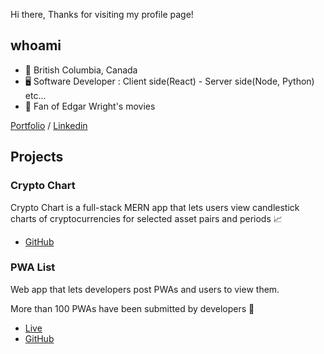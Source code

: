 Hi there, Thanks for visiting my profile page!

## whoami
- 📍 British Columbia, Canada
- 🖥️ Software Developer : Client side(React) - Server side(Node, Python) etc...
- 🎥 Fan of Edgar Wright's movies

[Portfolio](https://masakifukunishi.site)&nbsp;/&nbsp;[Linkedin](https://www.linkedin.com/in/masaki-fukunishi/)

## Projects
### Crypto Chart
Crypto Chart is a full-stack MERN app that lets users view candlestick charts of cryptocurrencies for selected asset pairs and periods 📈

- [GitHub](https://github.com/masakifukunishi/crypto-chart)

### PWA List
Web app that lets developers post PWAs and users to view them.

More than 100 PWAs have been submitted by developers 🙌

- [Live](https://pwalist.app/)
- [GitHub](https://github.com/masakifukunishi/pwa-list)